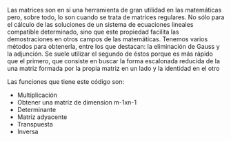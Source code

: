 Las matrices son en sí una herramienta de gran utilidad en las matemáticas pero, sobre todo, lo son cuando se trata de matrices regulares. No sólo para el cálculo de las soluciones de un sistema de ecuaciones lineales compatible determinado, sino que este propiedad facilita las demostraciones en otros campos de las matemáticas. Tenemos varios métodos para obtenerla, entre los que destacan: la eliminación de Gauss y la adjunción. Se suele utilizar el segundo de éstos porque es más rápido que el primero, que consiste en buscar la forma escalonada reducida de la una matriz formada por la propia matriz en un lado y la identidad en el otro

Las funciones que tiene este código son:
- Multiplicación
- Obtener una matriz de dimension m-1xn-1
- Determinante
- Matriz adyacente
- Transpuesta
- Inversa

